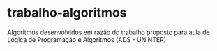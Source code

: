 # trabalho-algoritmos
Algoritmos desenvolvidos em razão do trabalho proposto para aula de Lógica de Programação e Algoritmos (ADS - UNINTER)
